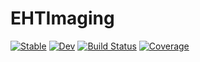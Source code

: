 # EHTImaging

[![Stable](https://img.shields.io/badge/docs-stable-blue.svg)](https://ptiede.github.io/EHTImaging.jl/stable/)
[![Dev](https://img.shields.io/badge/docs-dev-blue.svg)](https://ptiede.github.io/EHTImaging.jl/dev/)
[![Build Status](https://github.com/ptiede/EHTImaging.jl/actions/workflows/CI.yml/badge.svg?branch=main)](https://github.com/ptiede/EHTImaging.jl/actions/workflows/CI.yml?query=branch%3Amain)
[![Coverage](https://codecov.io/gh/ptiede/EHTImaging.jl/branch/main/graph/badge.svg)](https://codecov.io/gh/ptiede/EHTImaging.jl)
